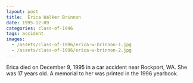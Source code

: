 ```yaml
---
layout: post
title:  Erica Walker Brinnon
date: 1995-12-09
categories: class-of-1996
tags: accident
images:
  - /assets/class-of-1996/erica-w-brinnon-1.jpg
  - /assets/class-of-1996/erica-w-brinnon-2.jpg
---
```

Erica died on December 9, 1995 in a car accident near Rockport, WA. She was 17 years old.  A memorial to her was printed in the 1996 yearbook.
